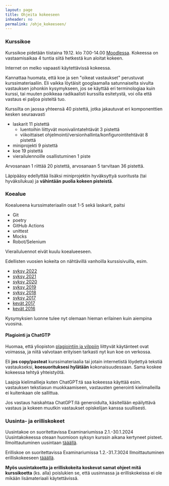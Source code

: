 ```yaml
---
layout: page
title: Ohjeita kokeeseen
inheader: no
permalink: /ohje_kokeeseen/
---
```


### Kurssikoe

Kurssikoe pidetään tiistaina 19.12. klo 7.00-14.00 [Moodlessa](https://moodle.helsinki.fi/course/view.php?id=62240). Kokeessa on vastaamisaikaa 4 tuntia siitä hetkestä kun aloitat kokeen.

Internet on melko vapaasti käytettävissä kokeessa. 

Kannattaa huomata, että koe ja sen "oikeat vastaukset" perustuvat kurssimateriaaliin. Eli vaikka löytäisit googlaamalla satunnaiselta sivulta vastauksen johonkin kysymykseen, jos se käyttää eri terminologiaa kuin kurssi, tai muuten poikkeaa radikaalisti kurssilla esitetystä, voi olla että vastaus ei paljoa pisteitä tuo.

Kurssilta on jaossa yhteensä 40 pistettä, jotka jakautuvat eri komponenttien kesken seuraavasti

- laskarit 11 pistettä
  - luentoihin liittyvät monivalintatehtävät 3 pistettä
  - viikoittaiset ohjelmointi/versionhallinta/konfigurointitehtävät 8 pistettä
- miniprojekti 9 pistettä
- koe 19 pistettä
- vierailulennoille osallistuminen 1 piste

Arvosanaan 1 riittää 20 pistettä, arvosanaan 5 tarvitaan 36 pistettä.

Läpipääsy edellyttää lisäksi miniprojektin hyväksyttyä suoritusta (tai hyväksilukua) ja **vähintään puolia kokeen pisteistä**.

### Koealue

Koealueena kurssimateriaalin osat 1-5 sekä laskarit, paitsi

- Git
- poetry
- GitHub Actions
- unittest
- Mocks
- Robot/Selenium

Vierailuluennot eivät kuulu koealueeseen.

Edellisten vuosien kokeita on nähtävillä vanhoilla kurssisivuilla, esim.

- [syksy 2022](/koe2022)
- [syksy 2021](/koe2021)
- [syksy 2020](/koe2020)
- [syksy 2019](/koe2019)
- [syksy 2018](https://github.com/mluukkai/Ohjelmistotuotanto2018)
- [syksy 2017](https://github.com/mluukkai/ohjelmistotuotanto2017)
- [kevät 2017](https://github.com/mluukkai/ohtu2017)
- [kevät 2016](https://github.com/mluukkai/ohtu2016)

Kysymyksien luonne tulee nyt olemaan hieman erilainen kuin aiempina vuosina.

#### Plagiointi ja ChatGTP

Huomaa, että yliopiston [plagiointiin ja vilppiin](https://studies.helsinki.fi/ohjeet/artikkeli/mita-ovat-vilppi-ja-plagiointi) liittyvät käytänteet ovat voimassa, ja niitä valvotaan erityisen tarkasti nyt kun koe on verkossa.

Eli **jos copy/pasteat** kurssimateriaalia tai jotain internetistä löydettyä tekstiä vastaukseksi, **koesuorituksesi hylätään** kokonaisuudessaan. Sama koskee kokeessa tehtyä yhteistyötä.

Laajoja kielimallieja kuten ChatGPT:tä saa kokeessa käyttää esim. vastauksen tekstiasun muokkaamiseen, vastausten generointi kielimalleilla ei kuitenkaan ole sallittua.

Jos vastaus haiskahtaa ChatGPT:llä generoidulta, käsitellään epäilyttävä vastaus ja kokeen muutkin vastaukset opiskelijan kanssa suullisesti.


### Uusinta- ja erilliskokeet

Uusintakoe on suoritettavissa Examinariumissa 2.1.-30.1.2024 Uusintakokeessa oteaan huomioon syksyn kurssin aikana kertyneet pisteet. Ilmoittautuminen uusintaan [tääällä]().

Erilliskoe on suoritettavissa Examinariumissa 1.2.-31.7.3024 Ilmoittautuminen erilliskokeeseen [tääällä]().

**Myös uusintakoetta ja erilliskokeita koskevat samat ohjeet mitä kurssikoetta** (ks. alla) poislukien se, että uusinnassa ja erilliskokeissa ei ole mikään lisämateriaali käytettävissä.
